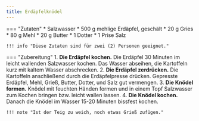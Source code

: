 ```yaml
---
title: Erdäpfelknödel
---
```

=== "Zutaten"
    * Salzwasser
    * 500 g mehlige Erdäpfel, geschält
    * 20 g Gries
    * 80 g Mehl
    * 20 g Butter
    * 1 Dotter
    * 1 Prise Salz

    !!! info "Diese Zutaten sind für zwei (2) Personen geeignet."

=== "Zubereitung"
    1. **Die Erdäpfel kochen.** Die Erdäpfel 30 Minuten im leicht wallenden Salzwasser kochen. Das Wasser abseihen, die Kartoffeln kurz mit kaltem Wasser abschrecken.
    2. **Die Erdäpfel zerdrücken.** Die Kartoffeln anschließend durch die Erdäpfelpresse drücken. Gepresste Erdäpfel, Mehl, Grieß, Butter, Dotter, und Salz gut vermengen.
    3. **Die Knödel formen.** Knödel mit feuchten Händen formen und in einem Topf Salzwasser zum Kochen bringen bzw. leicht wallen lassen.
    4. **Die Knödel kochen.** Danach die Knödel im Wasser 15-20 Minuten bissfest kochen.

    !!! note "Ist der Teig zu weich, noch etwas Grieß zufügen."

[^gutekueche]:
    ["Erdäpfelknödel.](https://www.gutekueche.at/erdaepfelknoedel-rezept-2153)
    *Gute Kueche.*
    27 Februar 2015.
